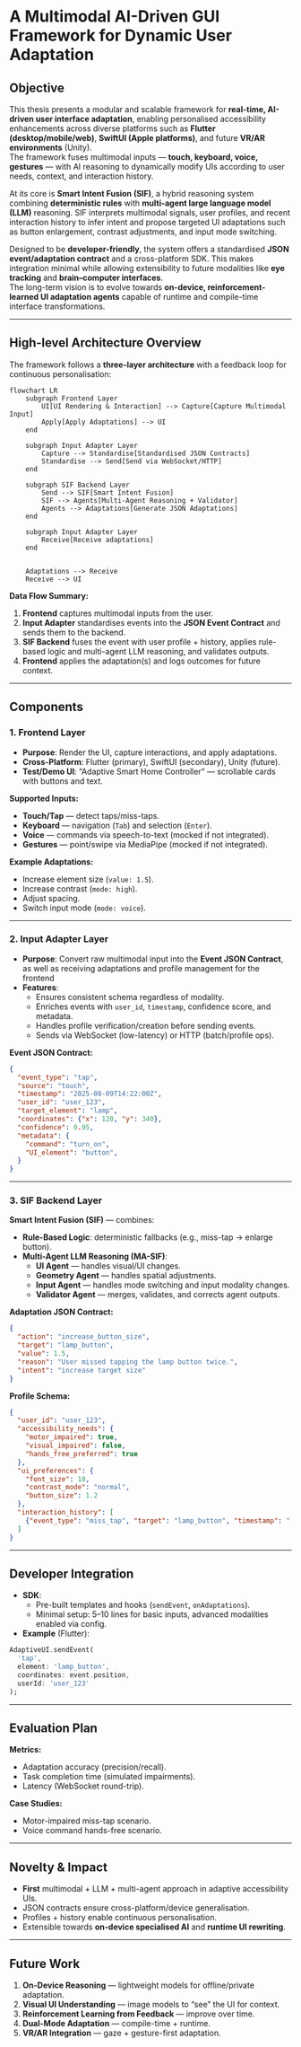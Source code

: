 # A Multimodal AI-Driven GUI Framework for Dynamic User Adaptation

## Objective

This thesis presents a modular and scalable framework for **real-time, AI-driven user interface adaptation**, enabling personalised accessibility enhancements across diverse platforms such as **Flutter (desktop/mobile/web)**, **SwiftUI (Apple platforms)**, and future **VR/AR environments** (Unity).  
The framework fuses multimodal inputs — **touch, keyboard, voice, gestures** — with AI reasoning to dynamically modify UIs according to user needs, context, and interaction history.

At its core is **Smart Intent Fusion (SIF)**, a hybrid reasoning system combining **deterministic rules** with **multi-agent large language model (LLM)** reasoning. SIF interprets multimodal signals, user profiles, and recent interaction history to infer intent and propose targeted UI adaptations such as button enlargement, contrast adjustments, and input mode switching.

Designed to be **developer-friendly**, the system offers a standardised **JSON event/adaptation contract** and a cross-platform SDK. This makes integration minimal while allowing extensibility to future modalities like **eye tracking** and **brain–computer interfaces**.  
The long-term vision is to evolve towards **on-device, reinforcement-learned UI adaptation agents** capable of runtime and compile-time interface transformations.

---

## High-level Architecture Overview

The framework follows a **three-layer architecture** with a feedback loop for continuous personalisation:

```mermaid
flowchart LR
    subgraph Frontend Layer
        UI[UI Rendering & Interaction] --> Capture[Capture Multimodal Input]
        Apply[Apply Adaptations] --> UI
    end

    subgraph Input Adapter Layer
        Capture --> Standardise[Standardised JSON Contracts]
        Standardise --> Send[Send via WebSocket/HTTP]
    end

    subgraph SIF Backend Layer
        Send --> SIF[Smart Intent Fusion]
        SIF --> Agents[Multi-Agent Reasoning + Validator]
        Agents --> Adaptations[Generate JSON Adaptations]
    end

    subgraph Input Adapter Layer
        Receive[Receive adaptations]
    end


    Adaptations --> Receive
    Receive --> UI
```

**Data Flow Summary:**
1. **Frontend** captures multimodal inputs from the user.
2. **Input Adapter** standardises events into the **JSON Event Contract** and sends them to the backend.
3. **SIF Backend** fuses the event with user profile + history, applies rule-based logic and multi-agent LLM reasoning, and validates outputs.
4. **Frontend** applies the adaptation(s) and logs outcomes for future context.

---

## Components

### 1. Frontend Layer

- **Purpose**: Render the UI, capture interactions, and apply adaptations.
- **Cross-Platform**: Flutter (primary), SwiftUI (secondary), Unity (future).
- **Test/Demo UI**: “Adaptive Smart Home Controller” — scrollable cards with buttons and text.

**Supported Inputs:**
- **Touch/Tap** — detect taps/miss-taps.
- **Keyboard** — navigation (`Tab`) and selection (`Enter`).
- **Voice** — commands via speech-to-text (mocked if not integrated).
- **Gestures** — point/swipe via MediaPipe (mocked if not integrated).

**Example Adaptations:**
- Increase element size (`value: 1.5`).
- Increase contrast (`mode: high`).
- Adjust spacing.
- Switch input mode (`mode: voice`).

---

### 2. Input Adapter Layer

- **Purpose**: Convert raw multimodal input into the **Event JSON Contract**, as well as receiving adaptations and profile management for the frontend
- **Features**:
  - Ensures consistent schema regardless of modality.
  - Enriches events with `user_id`, `timestamp`, confidence score, and metadata.
  - Handles profile verification/creation before sending events.
  - Sends via WebSocket (low-latency) or HTTP (batch/profile ops).

**Event JSON Contract:**
```json
{
  "event_type": "tap",
  "source": "touch",
  "timestamp": "2025-08-09T14:22:00Z",
  "user_id": "user_123",
  "target_element": "lamp",
  "coordinates": {"x": 120, "y": 340},
  "confidence": 0.95,
  "metadata": {
    "command": "turn_on",
    "UI_element": "button",
  }
}
```

---

### 3. SIF Backend Layer

**Smart Intent Fusion (SIF)** — combines:
- **Rule-Based Logic**: deterministic fallbacks (e.g., miss-tap → enlarge button).
- **Multi-Agent LLM Reasoning (MA-SIF)**:
  - **UI Agent** — handles visual/UI changes.
  - **Geometry Agent** — handles spatial adjustments.
  - **Input Agent** — handles mode switching and input modality changes.
  - **Validator Agent** — merges, validates, and corrects agent outputs.

**Adaptation JSON Contract:**
```json
{
  "action": "increase_button_size",
  "target": "lamp_button",
  "value": 1.5,
  "reason": "User missed tapping the lamp button twice.",
  "intent": "increase target size"
}
```

**Profile Schema:**
```json
{
  "user_id": "user_123",
  "accessibility_needs": {
    "motor_impaired": true,
    "visual_impaired": false,
    "hands_free_preferred": true
  },
  "ui_preferences": {
    "font_size": 18,
    "contrast_mode": "normal",
    "button_size": 1.2
  },
  "interaction_history": [
    {"event_type": "miss_tap", "target": "lamp_button", "timestamp": "..."}
  ]
}
```

---

## Developer Integration

- **SDK**:
  - Pre-built templates and hooks (`sendEvent`, `onAdaptations`).
  - Minimal setup: 5–10 lines for basic inputs, advanced modalities enabled via config.
- **Example** (Flutter):
```dart
AdaptiveUI.sendEvent(
  'tap',
  element: 'lamp_button',
  coordinates: event.position,
  userId: 'user_123'
);
```

---

## Evaluation Plan

**Metrics:**
- Adaptation accuracy (precision/recall).
- Task completion time (simulated impairments).
- Latency (WebSocket round-trip).

**Case Studies:**
- Motor-impaired miss-tap scenario.
- Voice command hands-free scenario.

---

## Novelty & Impact

- **First** multimodal + LLM + multi-agent approach in adaptive accessibility UIs.
- JSON contracts ensure cross-platform/device generalisation.
- Profiles + history enable continuous personalisation.
- Extensible towards **on-device specialised AI** and **runtime UI rewriting**.

---

## Future Work

1. **On-Device Reasoning** — lightweight models for offline/private adaptation.
2. **Visual UI Understanding** — image models to “see” the UI for context.
3. **Reinforcement Learning from Feedback** — improve over time.
4. **Dual-Mode Adaptation** — compile-time + runtime.
5. **VR/AR Integration** — gaze + gesture-first adaptation.


